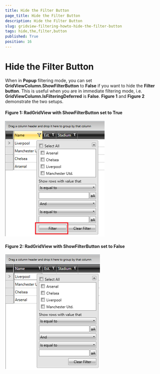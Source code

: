 ```yaml
---
title: Hide the Filter Button
page_title: Hide the Filter Button
description: Hide the Filter Button
slug: gridview-filtering-howto-hide-the-filter-button
tags: hide,the,filter,button
published: True
position: 16
---
```


# Hide the Filter Button

When in **Popup** filtering mode, you can set **GridViewColumn.ShowFilterButton** to **False** if you want to hide the **Filter button**. This is useful when you are in immediate filtering mode, i.e. **GridViewColumn.IsFilteringDeferred** is **False**. **Figure 1** and **Figure 2** demonstrate the two setups.

#### **Figure 1: RadGridView with ShowFilterButton set to True**
![RadGridView with ShowFilterButton set to True](images/ShowFilterButtonTrue.png)

#### **Figure 2: RadGridView with ShowFilterButton set to False**
![RadGridView with ShowFilterButton set to False](images/ShowFilterButtonFalse.png)

